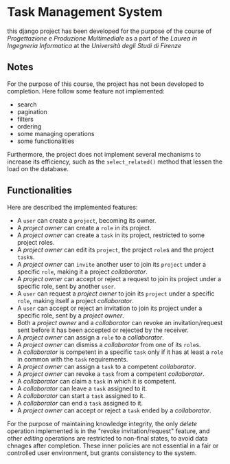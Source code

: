 # Task Management System

this django project has been developed for the purpose of the course of *Progettazione e Produzione Multimediale* as a part of the *Laurea in Ingegneria Informatica* at the *Università degli Studi di Firenze*

## Notes

For the purpose of this course, the project has not been developed to completion. Here follow some feature not implemented:
- search
- pagination
- filters
- ordering
- some managing operations
- some functionalities

Furthermore, the project does not implement several mechanisms to increase its efficiency, such as the `select_related()` method that lessen the load on the database.

## Functionalities
Here are described the implemented features:
- A `user` can create a `project`, becoming its owner.
- A *project owner* can create a `role` in its project.
- A *project owner* can create a `task` in its project, restricted to some project roles.
- A *project owner* can edit its `project`, the project `role`s and the project `task`s.
- A *project owner* can `invite` another user to join its `project` under a specific `role`, making it a project *collaborator*.
- A *project owner* can accept or reject a request to join its project under a specific role, sent by another `user`.
- A `user` can request a *project owner* to join its `project` under a specific `role`, making itself a project *collaborator*.
- A `user` can accept or reject an invitation to join its project under a specific role, sent by a *project owner*.
- Both a *project owner* and a *collaborator* can revoke an invitation/request sent before it has been accepted or rejected by the receiver.
- A *project owner* can assign a `role` to a *collaborator*.
- A *project owner* can dismiss a *collaborator* from one of its `role`s.
- A *collaborator* is competent in a specific `task` only if it has at least a `role` in common with the `task` requirements.
- A *project owner* can assign a `task` to a competent *collaborator*.
- A *project owner* can revoke a `task` from a competent *collaborator*.
- A *collaborator* can claim a `task` in which it is competent.
- A *collaborator* can leave a `task` assigned to it.
- A *collaborator* can start a `task` assigned to it.
- A *collaborator* can end a `task` assigned to it.
- A *project owner* can accept or reject a `task` ended by a *collaborator*.

For the purpose of maintaining knowledge integrity, the only *delete* operation implemented is in the "revoke invitation/request" feature, and other *editing* operations are restricted to non-final states, to avoid data chnages after completion. These inner policies are not essential in a fair or controlled user environment, but grants consistency to the system.